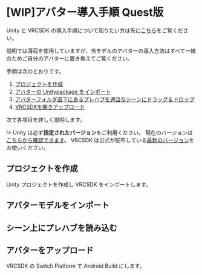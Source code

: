 # [WIP]アバター導入手順 Quest版

Unity と VRCSDK の導入手順について知りたい方は先に[こちら](vrcsdk)をご覧ください。

説明では薄荷を使用していますが、当モデルのアバターの導入方法はすべて一緒のためご自分のアバターに置き換えてご覧ください。

手順は次のとおりです。

1. [プロジェクトを作成](setup_quest?id=プロジェクトを作成)
2. [アバターの Unitypackage をインポート](setup_quest?id=アバターモデルをインポート)
3. [アバターフォルダ直下にあるプレハブを適当なシーンにドラッグ＆ドロップ](setup_quest?id=シーン上にプレハブを読み込む)
4. [VRCSDKを開きアップロード](setup_quest?id=アバターをアップロード)

次で各項目を詳しく説明します。

!> Unity は必ず**指定されたバージョン**をご利用ください。
現在のバージョンは[こちらから確認できます](https://docs.vrchat.com/docs/current-unity-version)。
VRCSDK は公式が配布している[最新のバージョン](https://vrchat.com/home/download)をお使いください。

## プロジェクトを作成

Unity プロジェクトを作成し VRCSDK をインポートします。

## アバターモデルをインポート

## シーン上にプレハブを読み込む

## アバターをアップロード

VRCSDK の Switch Platform で Android Build にします。
